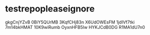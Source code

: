 testrepopleaseignore
====================

gkgCnjYZvB
0BiY5QUrMB
3KqfCHj83n
X6UdOWEsFM
1jdIVf7tki
7m14bkHMAT
10K9wiRumb
OyxnHFB5Iw
HYKJCdB0DG
R1MA1dU7n0

